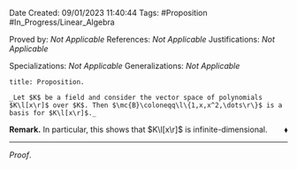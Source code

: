 <div class="topSpace"></div>

Date Created: 09/01/2023 11:40:44
Tags: #Proposition #In_Progress/Linear_Algebra

Proved by: _Not Applicable_
References: _Not Applicable_
Justifications: _Not Applicable_

Specializations: _Not Applicable_
Generalizations: _Not Applicable_

``` ad-Proposition
title: Proposition.

_Let $K$ be a field and consider the vector space of polynomials $K\l[x\r]$ over $K$. Then $\mc{B}\coloneqq\l\{1,x,x^2,\dots\r\}$ is a basis for $K\l[x\r]$._

```

**Remark.** In particular, this shows that $K\l[x\r]$ is infinite-dimensional.<span style="float:right;">$\blacklozenge$</span>

---

_Proof_. 

